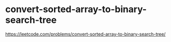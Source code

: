 # convert-sorted-array-to-binary-search-tree

https://leetcode.com/problems/convert-sorted-array-to-binary-search-tree/
